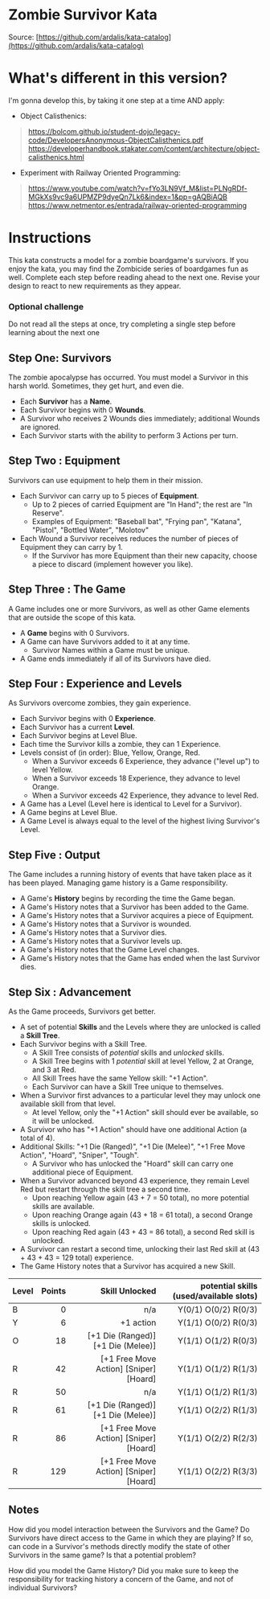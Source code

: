 Zombie Survivor Kata
====================
Source: [https://github.com/ardalis/kata-catalog](https://github.com/ardalis/kata-catalog)

# What's different in this version?

I'm gonna develop this, by taking it one step at a time AND apply: 
- Object Calisthenics:
>https://bolcom.github.io/student-dojo/legacy-code/DevelopersAnonymous-ObjectCalisthenics.pdf
>https://developerhandbook.stakater.com/content/architecture/object-calisthenics.html
- Experiment with Railway Oriented Programming:
>https://www.youtube.com/watch?v=fYo3LN9Vf_M&list=PLNgRDf-MGkXs9vc9a6UPMZP9dyeQn7Lk6&index=1&pp=gAQBiAQB
>https://www.netmentor.es/entrada/railway-oriented-programming


# Instructions 

This kata constructs a model for a zombie boardgame's survivors. If you enjoy the kata, you may find the Zombicide series of boardgames fun as well. Complete each step before reading ahead to the next one. Revise your design to react to new requirements as they appear.

### Optional challenge

Do not read all the steps at once, try completing a single step before learning about the next one

## Step One: Survivors

The zombie apocalypse has occurred. You must model a Survivor in this harsh world. Sometimes, they get hurt, and even die.

- Each **Survivor** has a **Name**.
- Each Survivor begins with 0 **Wounds**.
- A Survivor who receives 2 Wounds dies immediately; additional Wounds are ignored.
- Each Survivor starts with the ability to perform 3 Actions per turn.

## Step Two : Equipment

Survivors can use equipment to help them in their mission.

- Each Survivor can carry up to 5 pieces of **Equipment**. 
	- Up to 2 pieces of carried Equipment are "In Hand"; the rest are "In Reserve".
	- Examples of Equipment: "Baseball bat", "Frying pan", "Katana", "Pistol", "Bottled Water", "Molotov"
- Each Wound a Survivor receives reduces the number of pieces of Equipment they can carry by 1.
	- If the Survivor has more Equipment than their new capacity, choose a piece to discard (implement however you like).

## Step Three : The Game

A Game includes one or more Survivors, as well as other Game elements that are outside the scope of this kata.

- A **Game** begins with 0 Survivors.
- A Game can have Survivors added to it at any time.
	- Survivor Names within a Game must be unique.
- A Game ends immediately if all of its Survivors have died.

## Step Four : Experience and Levels

As Survivors overcome zombies, they gain experience.

- Each Survivor begins with 0 **Experience**.
- Each Survivor has a current **Level**.
- Each Survivor begins at Level Blue.
- Each time the Survivor kills a zombie, they can 1 Experience.
- Levels consist of (in order): Blue, Yellow, Orange, Red.
	- When a Survivor exceeds 6 Experience, they advance ("level up") to level Yellow.
	- When a Survivor exceeds 18 Experience, they advance to level Orange.
	- When a Survivor exceeds 42 Experience, they advance to level Red.
- A Game has a Level (Level here is identical to Level for a Survivor).
- A Game begins at Level Blue.
- A Game Level is always equal to the level of the highest living Survivor's Level.

## Step Five : Output

The Game includes a running history of events that have taken place as it has been played. Managing game history is a Game responsibility.

- A Game's **History** begins by recording the time the Game began.
- A Game's History notes that a Survivor has been added to the Game.
- A Game's History notes that a Survivor acquires a piece of Equipment.
- A Game's History notes that a Survivor is wounded.
- A Game's History notes that a Survivor dies.
- A Game's History notes that a Survivor levels up.
- A Game's History notes that the Game Level changes.
- A Game's History notes that the Game has ended when the last Survivor dies.

## Step Six : Advancement

As the Game proceeds, Survivors get better.

- A set of potential **Skills** and the Levels where they are unlocked is called a **Skill Tree**.
- Each Survivor begins with a Skill Tree.
	- A Skill Tree consists of *potential* skills and *unlocked* skills.
	- A Skill Tree begins with 1 *potential* skill at level Yellow, 2 at Orange, and 3 at Red.
	- All Skill Trees have the same Yellow skill: "+1 Action".
	- Each Survivor can have a Skill Tree unique to themselves.
- When a Survivor first advances to a particular level they may unlock one available skill from that level.
	- At level Yellow, only the "+1 Action" skill should ever be available, so it will be unlocked.
- A Survivor who has "+1 Action" should have one additional Action (a total of 4).
- Additional Skills: "+1 Die (Ranged)", "+1 Die (Melee)", "+1 Free Move Action", "Hoard", "Sniper", "Tough".
	- A Survivor who has unlocked the "Hoard" skill can carry one additional piece of Equipment.
- When a Survivor advanced beyond 43 experience, they remain Level Red but restart through the skill tree a second time.
	- Upon reaching Yellow again (43 + 7 = 50 total), no more potential skills are available.
	- Upon reaching Orange again (43 + 18 = 61 total), a second Orange skills is unlocked.
	- Upon reaching Red again (43 + 43 = 86 total), a second Red skill is unlocked.
- A Survivor can restart a second time, unlocking their last Red skill at (43 + 43 + 43 = 129 total) experience.
- The Game History notes that a Survivor has acquired a new Skill.

|Level| Points| Skill Unlocked 							| potential skills (used/available slots)
|:--- | ---:  | -:			 							| -:                  
|B    | 0     | n/a			   							| Y(0/1) O(0/2) R(0/3)
|Y    | 6     | +1 action	   							| Y(1/1) O(0/2) R(0/3)
|O    | 18    | [+1 Die (Ranged)] [+1 Die (Melee)] 		| Y(1/1) O(1/2) R(0/3)
|R    | 42    | [+1 Free Move Action] [Sniper] [Hoard]	| Y(1/1) O(1/2) R(1/3)
|R    | 50    | n/a            							| Y(1/1) O(1/2) R(1/3)
|R    | 61    | [+1 Die (Ranged)] [+1 Die (Melee)]      | Y(1/1) O(2/2) R(1/3)
|R    | 86    | [+1 Free Move Action] [Sniper] [Hoard]	| Y(1/1) O(2/2) R(2/3)
|R    | 129   | [+1 Free Move Action] [Sniper] [Hoard]  | Y(1/1) O(2/2) R(3/3)

## Notes

How did you model interaction between the Survivors and the Game? Do Survivors have direct access to the Game in which they are playing? If so, can code in a Survivor's methods directly modify the state of other Survivors in the same game? Is that a potential problem?

How did you model the Game History? Did you make sure to keep the responsibility for tracking history a concern of the Game, and not of individual Survivors?